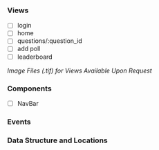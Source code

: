 ### Views

- [ ] login
- [ ] home
- [ ] questions/:question_id
- [ ] add poll
- [ ] leaderboard

_Image Files (.tif) for Views Available Upon Request_

### Components

- [ ] NavBar

### Events

### Data Structure and Locations
